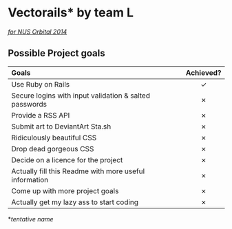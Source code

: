 # Vectorails* by team L
[*for NUS Orbital 2014*](http://orbital.comp.nus.edu.sg)

Possible Project goals
---------

Goals | Achieved?
:------------ | :--------------:
Use Ruby on Rails | ✓ 
Secure logins with input validation & salted passwords | ✗ 
Provide a RSS API | ✗ 
Submit art to DeviantArt Sta.sh | ✗ 
Ridiculously beautiful CSS | ✗
Drop dead gorgeous CSS | ✗
Decide on a licence for the project | ✗
Actually fill this Readme with more useful information | ✗ 
Come up with more project goals | ✗ 
Actually get my lazy ass to start coding | ✗

**tentative name*

